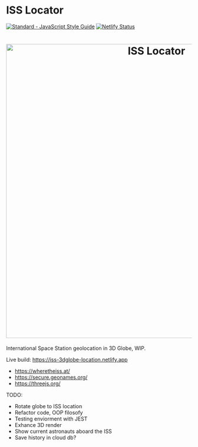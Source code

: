 # ISS Locator
<a href="https://standardjs.com"><img src="https://img.shields.io/badge/code_style-standard-brightgreen.svg" alt="Standard - JavaScript Style Guide"></a>
[![Netlify Status](https://api.netlify.com/api/v1/badges/ace38cb4-f72f-4324-84d7-aa06446d46be/deploy-status)](https://app.netlify.com/sites/iss-3dglobe-location/deploys)

<h1 align="center">
  <img src="https://raw.githubusercontent.com/kikeonline/iss-locator/main/screenshot.gif" alt="ISS Locator" width="800">
  <br>
</h1>

International Space Station geolocation in 3D Globe, WIP.

Live build: https://iss-3dglobe-location.netlify.app

- https://wheretheiss.at/
- https://secure.geonames.org/
- https://threejs.org/

TODO:

- Rotate globe to ISS location 
- Refactor code, OOP filosofy
- Testing enviorment with JEST
- Exhance 3D render
- Show current astronauts aboard the ISS
- Save history in cloud db?